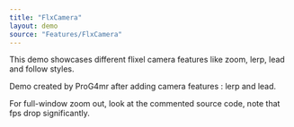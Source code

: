 ```yaml
---
title: "FlxCamera"
layout: demo
source: "Features/FlxCamera"
---
```


This demo showcases different flixel camera features like zoom, lerp, lead and follow styles.

Demo created by ProG4mr after adding camera features : lerp and lead.

For full-window zoom out, look at the commented source code, note that fps drop significantly.
